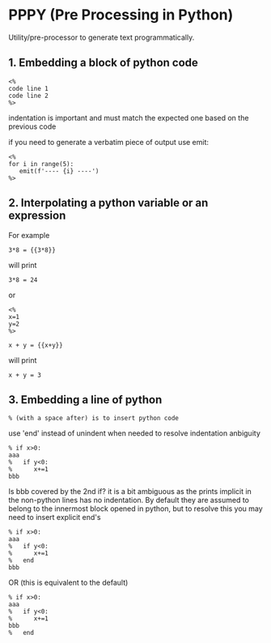 # PPPY (Pre Processing in Python)

Utility/pre-processor to generate text programmatically.


## 1. Embedding a block of python code

    <%
    code line 1
    code line 2
    %>

indentation is important and must match the expected one based on the previous
code

if you need to generate a verbatim piece of output use emit:

    <%
    for i in range(5):
       emit(f'---- {i} ----')
    %>



## 2. Interpolating a python variable or an expression

For example 

    3*8 = {{3*8}}

will print

    3*8 = 24

or

    <%
    x=1
    y=2
    %>

    x + y = {{x+y}}

will print

    x + y = 3



## 3. Embedding a line of python

    % (with a space after) is to insert python code

use 'end' instead of unindent when needed to resolve indentation anbiguity

    % if x>0:
    aaa
    %   if y<0:
    %      x+=1
    bbb  

Is bbb covered by the 2nd if?  it is a bit ambiguous as the prints implicit
in the non-python lines has no indentation. By default they are assumed to 
belong to the innermost block opened in python, but to resolve this you may 
need to insert explicit end's

    % if x>0:
    aaa
    %   if y<0:
    %      x+=1
    %   end
    bbb  

OR (this is equivalent to the default)

    % if x>0:
    aaa
    %   if y<0:
    %      x+=1
    bbb  
    %   end

